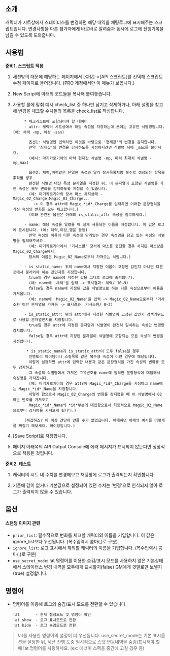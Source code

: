 ## 소개
캐릭터가 시트상에서 스테이터스를 변경하면 해당 내역을 채팅로그에 표시해주는 스크립트입니다.
변경사항을 다른 참가자에게 바로바로 알려줌과 동시에 로그에 진행기록을 남길 수 있도록 도와줍니다.

## 사용법

**준비1. 스크립트 적용**
1. 세션방의 대문에 해당하는 페이지에서 [설정]->[API 스크립트]를 선택해 스크립트 수정 페이지로 들어갑니다. (PRO 계정에서만 이 메뉴가 보입니다.)
2. New Script에 아래의 코드들을 복사해 붙여놓습니다.
3. 사용할 룰에 맞춰 예시 check_list 중 하나만 남기고 삭제하거나,
아래 설명을 참고해 변경을 체크할 수치들의 목록을 check_list로 작성합니다.

            * 체크리스트에 포함되어야 할 데이터
            - attr: 캐릭터 시트상에서 해당 속성을 저장하는데 쓰이는 고유한 식별명입니다. (예: 체력 -mp, 이성 -san)
              
              옵션1: 식별명만 입력하면 이것을 바탕으로 '현재값'의 변경을 감지합니다.
              만약 '최대값'의 변경을 감지하도록 지정하시려면 식별명 뒤에 _max를 붙이세요.
              (예시: 마기카로기아의 마력 현재값 식별명 -mp, 마력 최대치 식별명 -mp_max)
              
              옵션2: 체력,마력같은 단일한 속성과 달리 장서목록처럼 복수로 생성되는 항목을 추적할 경우
              완전한 식별명 대신 특정 문자열을 지정한 뒤, 이 문자열이 포함된 식별명을 가진 속성은 모두 변화를 감지하도록 지정할 수 있습니다.
              (예: 마기카로기아의 장서 마소 차지상태 -Magic_02_Charge,Magic_03_Charge...
                -> 이 경우 attr에 Magic_*id*_Charge를 입력하면 이러한 문장형식을 가진 속성의 변화를 모두 체크합니다.)
              (이와 관련된 옵션은 아래의 is_static_attr 속성을 참고하세요.)

            - name: 해당 속성을 일컬을 때 실제 사용되는 이름을 지정합니다. 이 값은 로그에 표시됩니다. (예: 체력,이성,행운 등등)
              만약 속성의 이름이 다른 속성에 담겨있는 경우 속성명을 담고 있는 속성의 식별명을 입력해주세요.
              (예: 마기카로기아에서 '기사소환' 장서에 마소를 충전할 경우 차지된 마소량은 Magic_02_Charge에서,
              장서의 이름은 Magic_02_Name로부터 가져오는 식입니다.)

            - is_static_name: 위의 name에서 지정한 이름이 고정된 값인지 아니면 다른 곳에서 불러와야 하는 값인지를 지정합니다.
              true일 경우 name에 지정된 값을 그대로 로그에 출력합니다.
              (예: name에 '체력'을 입력 -> 표시결과: 체력/ 10→9)
              false일 경우 name에 지정된 값을 식별명으로 하는 다른 속성으로부터 이름을 가져옵니다.
              (예: name에 'Magic_02_Name'을 입력 -> Magic_02_Name으로부터 '기사소환'이란 문자열을 가져옴 -> 표시결과: 기사소환/ 0→2)

            - is_static_attr: 위의 attr에서 지정한 식별명이 고정된 값인지 검색키워드로 사용할 문자열인지를 지정합니다.
              true일 경우 attr에 지정된 문자열과 식별명이 완전히 일치하는 속성만 변경만 감지합니다.
              false일 경우 attr에 지정된 문자열이 식별명에 포함되는 모든 속성의 변경을 지정합니다.

             * is_static_name과 is_static_attr이 모두 false일 경우
              인벤토리 아이템이나 스킬목록 같은 복수형 속성이 이런 경우에 해당됩니다.
              이렇게 설정하면 attr에 입력한 내용과 같은 문장형식을 가진 속성의 변화를 모두 감지하고
              그 속성의 식별명에서 가져온 고유변호를 name에 입력한 문장형식에 대입해서 속성명을 가져옵니다.
              (예: 마기카로기아의 경우 attr에 Magic_*id*_Charge를 지정하고 name에는 Magic_*id*_Name을 지정합니다.
              이렇게 함으로서 Magic_02_Charge의 변화를 감지했을 때 이 식별명에서 02라는 번호를 가져오고
              Magic_*id*_Name의 *id*부분에 대입함으로서 최종적으로 Magic_02_Name으로부터 장서명을 가져오게 됩니다.)

            (복잡하죠? 이 이상 간단히 만들 수가 없었습니다. 애매하면 아래의 예시를 어떻게 잘 짜집기 해보세요. 화이팅입니다.)


4. [Save Script]로 저장합니다.

5. 페이지 아래쪽의 API Output Console에 에러 메시지가 표시되지 않는다면 정상적으로 적용된 것입니다.


**준비2. 테스트**

1. 캐릭터의 시트 내 수치를 변경해보고 채팅창에 로그가 출력되는지 확인합니다.

2. 기존에 값이 없거나 기본값으로 설정되어 있던 수치는 '변경'으로 인식되지 않아 로그가 출력되지 않을 수 있습니다.

## 옵션
#### 스탠딩 이미지 관련
- `prior_list`: 필수적으로 변화를 체크할 캐릭터의 이름을 기입합니다. 이 값은 ignore_list보다 우선됩니다. (복수입력시 콤마(,)로 구분)
- `ignore_list`: 로그 표시에서 제외할 캐릭터의 이름을 기입합니다. (복수입력시 콤마(,)로 구분)
- `use_secret_mode`: !at 명령어를 이용한 숨김/표시 모드를 사용하지 않은 기본상태에서 스테이터스 변경 내역을 모두에게 표시할지(false) GM에게 귓말로만 보낼지(true) 설정합니다.


## 명령어

- 명령어를 이용해 로그의 숨김/표시 모드를 전환할 수 있습니다.

      !at       - 현재 설정모드 및 명령어 확인
      !at show  - 로그 표시모드로 전환
      !at hide  - 로그 숨김모드로 전환

> !at를 사용한 명령어의 설정이 더 우선됩니다. use_secret_mode는 기본 표시옵션을 설정한 뒤, 세션 진행 도중 일시적으로 스탯 변동내역을 숨김/표시해야 할 때 !at 명령어를 사용하세요. (ex: 에너미 스펙을 중간에 고칠 경우 등)